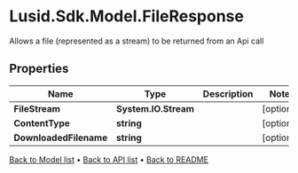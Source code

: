 # Lusid.Sdk.Model.FileResponse
Allows a file (represented as a stream) to be returned from an Api call

## Properties

Name | Type | Description | Notes
------------ | ------------- | ------------- | -------------
**FileStream** | **System.IO.Stream** |  | [optional] 
**ContentType** | **string** |  | [optional] 
**DownloadedFilename** | **string** |  | [optional] 

[Back to Model list](../README.md#documentation-for-models) &#8226; [Back to API list](../README.md#documentation-for-api-endpoints) &#8226; [Back to README](../README.md)

